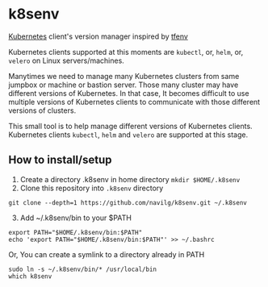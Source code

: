 # k8senv

[Kubernetes](https://kubernetes.io) client's version manager inspired by [tfenv](https://github.com/tfutils/tfenv)

Kubernetes clients supported at this moments are `kubectl`, or, `helm`, or, `velero` on Linux servers/machines.

Manytimes we need to manage many Kubernetes clusters from same jumpbox or machine or bastion server. Those many cluster may have different versions of Kubernetes. In that case, It becomes difficult to use multiple versions of Kubernetes clients to communicate with those different versions of clusters.

This small tool is to help manage different versions of Kubernetes clients. Kubernetes clients `kubectl`, `helm` and `velero` are supported at this stage.

## How to install/setup

1. Create a directory .k8senv in home directory `mkdir $HOME/.k8senv`
2. Clone this repository into `.k8senv` directory

```
git clone --depth=1 https://github.com/navilg/k8senv.git ~/.k8senv
```

3. Add ~/.k8senv/bin to your $PATH

```
export PATH="$HOME/.k8senv/bin:$PATH"
echo 'export PATH="$HOME/.k8senv/bin:$PATH"' >> ~/.bashrc
```

Or, You can create a symlink to a directory already in PATH

```
sudo ln -s ~/.k8senv/bin/* /usr/local/bin
which k8senv
```
